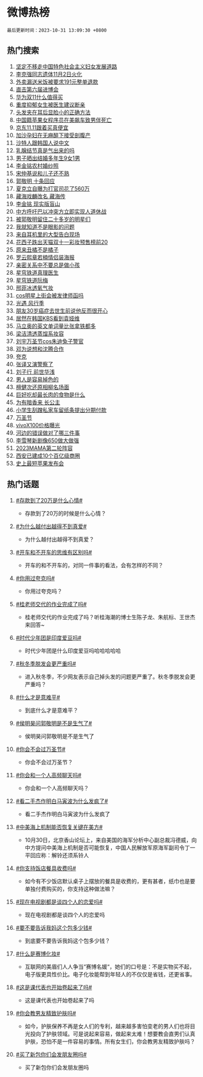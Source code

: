 # 微博热榜

`最后更新时间：2023-10-31 13:09:30 +0800`

## 热门搜索

1. [坚定不移走中国特色社会主义妇女发展道路](https://m.weibo.cn/search?containerid=100103type%3D1%26t%3D10%26q%3D%23%E5%9D%9A%E5%AE%9A%E4%B8%8D%E7%A7%BB%E8%B5%B0%E4%B8%AD%E5%9B%BD%E7%89%B9%E8%89%B2%E7%A4%BE%E4%BC%9A%E4%B8%BB%E4%B9%89%E5%A6%87%E5%A5%B3%E5%8F%91%E5%B1%95%E9%81%93%E8%B7%AF%23&stream_entry_id=51&isnewpage=1&extparam=seat%3D1%26q%3D%2523%25E5%259D%259A%25E5%25AE%259A%25E4%25B8%258D%25E7%25A7%25BB%25E8%25B5%25B0%25E4%25B8%25AD%25E5%259B%25BD%25E7%2589%25B9%25E8%2589%25B2%25E7%25A4%25BE%25E4%25BC%259A%25E4%25B8%25BB%25E4%25B9%2589%25E5%25A6%2587%25E5%25A5%25B3%25E5%258F%2591%25E5%25B1%2595%25E9%2581%2593%25E8%25B7%25AF%2523%26dgr%3D0%26pos%3D0%26c_type%3D51%26cate%3D10103%26stream_entry_id%3D51%26filter_type%3Drealtimehot%26display_time%3D1698728969%26pre_seqid%3D16987289691520711618)
1. [李克强同志遗体11月2日火化](https://m.weibo.cn/search?containerid=100103type%3D1%26t%3D10%26q%3D%23%E6%9D%8E%E5%85%8B%E5%BC%BA%E5%90%8C%E5%BF%97%E9%81%97%E4%BD%9311%E6%9C%882%E6%97%A5%E7%81%AB%E5%8C%96%23&stream_entry_id=31&isnewpage=1&extparam=seat%3D1%26q%3D%2523%25E6%259D%258E%25E5%2585%258B%25E5%25BC%25BA%25E5%2590%258C%25E5%25BF%2597%25E9%2581%2597%25E4%25BD%259311%25E6%259C%25882%25E6%2597%25A5%25E7%2581%25AB%25E5%258C%2596%2523%26dgr%3D0%26pos%3D0%26c_type%3D31%26cate%3D5001%26flag%3D16%26lcate%3D5001%26realpos%3D1%26band_rank%3D1%26stream_entry_id%3D31%26filter_type%3Drealtimehot%26display_time%3D1698728969%26pre_seqid%3D16987289691520711618)
1. [外卖漏送米饭被要求191元整单退款](https://m.weibo.cn/search?containerid=100103type%3D1%26t%3D10%26q%3D%23%E5%A4%96%E5%8D%96%E6%BC%8F%E9%80%81%E7%B1%B3%E9%A5%AD%E8%A2%AB%E8%A6%81%E6%B1%82191%E5%85%83%E6%95%B4%E5%8D%95%E9%80%80%E6%AC%BE%23&stream_entry_id=31&isnewpage=1&extparam=seat%3D1%26q%3D%2523%25E5%25A4%2596%25E5%258D%2596%25E6%25BC%258F%25E9%2580%2581%25E7%25B1%25B3%25E9%25A5%25AD%25E8%25A2%25AB%25E8%25A6%2581%25E6%25B1%2582191%25E5%2585%2583%25E6%2595%25B4%25E5%258D%2595%25E9%2580%2580%25E6%25AC%25BE%2523%26dgr%3D0%26pos%3D1%26c_type%3D31%26cate%3D5001%26flag%3D0%26lcate%3D5001%26realpos%3D2%26band_rank%3D2%26stream_entry_id%3D31%26filter_type%3Drealtimehot%26display_time%3D1698728969%26pre_seqid%3D16987289691520711618)
1. [直击第六届进博会](https://m.weibo.cn/search?containerid=100103type%3D1%26t%3D10%26q%3D%23%E7%9B%B4%E5%87%BB%E7%AC%AC%E5%85%AD%E5%B1%8A%E8%BF%9B%E5%8D%9A%E4%BC%9A%23&stream_entry_id=31&isnewpage=1&extparam=seat%3D1%26q%3D%2523%25E7%259B%25B4%25E5%2587%25BB%25E7%25AC%25AC%25E5%2585%25AD%25E5%25B1%258A%25E8%25BF%259B%25E5%258D%259A%25E4%25BC%259A%2523%26dgr%3D0%26pos%3D2%26c_type%3D31%26cate%3D5001%26flag%3D0%26lcate%3D5001%26realpos%3D3%26band_rank%3D3%26stream_entry_id%3D31%26filter_type%3Drealtimehot%26display_time%3D1698728969%26pre_seqid%3D16987289691520711618)
1. [华为双11什么值得买](https://m.weibo.cn/search?containerid=100103type%3D1%26t%3D10%26q%3D%23%E5%8D%8E%E4%B8%BA%E5%8F%8C11%E4%BB%80%E4%B9%88%E5%80%BC%E5%BE%97%E4%B9%B0%23&stream_entry_id=31&isnewpage=1&extparam=seat%3D1%26q%3D%2523%25E5%258D%258E%25E4%25B8%25BA%25E5%258F%258C11%25E4%25BB%2580%25E4%25B9%2588%25E5%2580%25BC%25E5%25BE%2597%25E4%25B9%25B0%2523%26dgr%3D0%26pos%3D3%26adid%3D209760%26is_ad_pos%3D1%26cate%3D5001%26topic_ad%3D1%26lcate%3D5001%26c_type%3D31%26band_rank%3D4%26stream_entry_id%3D31%26filter_type%3Drealtimehot%26display_time%3D1698728969%26pre_seqid%3D16987289691520711618)
1. [重度抑郁女生被医生建议断亲](https://m.weibo.cn/search?containerid=100103type%3D1%26t%3D10%26q%3D%23%E9%87%8D%E5%BA%A6%E6%8A%91%E9%83%81%E5%A5%B3%E7%94%9F%E8%A2%AB%E5%8C%BB%E7%94%9F%E5%BB%BA%E8%AE%AE%E6%96%AD%E4%BA%B2%23&stream_entry_id=31&isnewpage=1&extparam=seat%3D1%26q%3D%2523%25E9%2587%258D%25E5%25BA%25A6%25E6%258A%2591%25E9%2583%2581%25E5%25A5%25B3%25E7%2594%259F%25E8%25A2%25AB%25E5%258C%25BB%25E7%2594%259F%25E5%25BB%25BA%25E8%25AE%25AE%25E6%2596%25AD%25E4%25BA%25B2%2523%26dgr%3D0%26pos%3D4%26c_type%3D31%26cate%3D5001%26flag%3D1%26lcate%3D5001%26realpos%3D4%26band_rank%3D4%26stream_entry_id%3D31%26filter_type%3Drealtimehot%26display_time%3D1698728969%26pre_seqid%3D16987289691520711618)
1. [头发夹在耳后显脸小的正确方法](https://m.weibo.cn/search?containerid=100103type%3D1%26t%3D10%26q%3D%E5%A4%B4%E5%8F%91%E5%A4%B9%E5%9C%A8%E8%80%B3%E5%90%8E%E6%98%BE%E8%84%B8%E5%B0%8F%E7%9A%84%E6%AD%A3%E7%A1%AE%E6%96%B9%E6%B3%95&stream_entry_id=31&isnewpage=1&extparam=seat%3D1%26q%3D%25E5%25A4%25B4%25E5%258F%2591%25E5%25A4%25B9%25E5%259C%25A8%25E8%2580%25B3%25E5%2590%258E%25E6%2598%25BE%25E8%2584%25B8%25E5%25B0%258F%25E7%259A%2584%25E6%25AD%25A3%25E7%25A1%25AE%25E6%2596%25B9%25E6%25B3%2595%26dgr%3D0%26pos%3D5%26c_type%3D31%26cate%3D5001%26flag%3D2%26lcate%3D5001%26realpos%3D5%26band_rank%3D5%26stream_entry_id%3D31%26filter_type%3Drealtimehot%26display_time%3D1698728969%26pre_seqid%3D16987289691520711618)
1. [中国籍苹果女程序员在美飙车致男伴死亡](https://m.weibo.cn/search?containerid=100103type%3D1%26t%3D10%26q%3D%23%E4%B8%AD%E5%9B%BD%E7%B1%8D%E8%8B%B9%E6%9E%9C%E5%A5%B3%E7%A8%8B%E5%BA%8F%E5%91%98%E5%9C%A8%E7%BE%8E%E9%A3%99%E8%BD%A6%E8%87%B4%E7%94%B7%E4%BC%B4%E6%AD%BB%E4%BA%A1%23&stream_entry_id=31&isnewpage=1&extparam=seat%3D1%26q%3D%2523%25E4%25B8%25AD%25E5%259B%25BD%25E7%25B1%258D%25E8%258B%25B9%25E6%259E%259C%25E5%25A5%25B3%25E7%25A8%258B%25E5%25BA%258F%25E5%2591%2598%25E5%259C%25A8%25E7%25BE%258E%25E9%25A3%2599%25E8%25BD%25A6%25E8%2587%25B4%25E7%2594%25B7%25E4%25BC%25B4%25E6%25AD%25BB%25E4%25BA%25A1%2523%26dgr%3D0%26pos%3D6%26c_type%3D31%26cate%3D5001%26flag%3D1%26lcate%3D5001%26realpos%3D6%26band_rank%3D6%26stream_entry_id%3D31%26filter_type%3Drealtimehot%26display_time%3D1698728969%26pre_seqid%3D16987289691520711618)
1. [京东11.11跟着买真便宜](https://m.weibo.cn/search?containerid=100103type%3D1%26t%3D10%26q%3D%23%E4%BA%AC%E4%B8%9C11.11%E8%B7%9F%E7%9D%80%E4%B9%B0%E7%9C%9F%E4%BE%BF%E5%AE%9C%23&stream_entry_id=31&isnewpage=1&extparam=seat%3D1%26q%3D%2523%25E4%25BA%25AC%25E4%25B8%259C11.11%25E8%25B7%259F%25E7%259D%2580%25E4%25B9%25B0%25E7%259C%259F%25E4%25BE%25BF%25E5%25AE%259C%2523%26dgr%3D0%26pos%3D7%26adid%3D209748%26is_ad_pos%3D1%26cate%3D5001%26topic_ad%3D1%26lcate%3D5001%26c_type%3D31%26band_rank%3D7%26stream_entry_id%3D31%26filter_type%3Drealtimehot%26display_time%3D1698728969%26pre_seqid%3D16987289691520711618)
1. [加沙孕妇在无麻醉下接受剖腹产](https://m.weibo.cn/search?containerid=100103type%3D1%26t%3D10%26q%3D%23%E5%8A%A0%E6%B2%99%E5%AD%95%E5%A6%87%E5%9C%A8%E6%97%A0%E9%BA%BB%E9%86%89%E4%B8%8B%E6%8E%A5%E5%8F%97%E5%89%96%E8%85%B9%E4%BA%A7%23&stream_entry_id=31&isnewpage=1&extparam=seat%3D1%26q%3D%2523%25E5%258A%25A0%25E6%25B2%2599%25E5%25AD%2595%25E5%25A6%2587%25E5%259C%25A8%25E6%2597%25A0%25E9%25BA%25BB%25E9%2586%2589%25E4%25B8%258B%25E6%258E%25A5%25E5%258F%2597%25E5%2589%2596%25E8%2585%25B9%25E4%25BA%25A7%2523%26dgr%3D0%26pos%3D8%26c_type%3D31%26cate%3D5001%26flag%3D2%26lcate%3D5001%26realpos%3D7%26band_rank%3D7%26stream_entry_id%3D31%26filter_type%3Drealtimehot%26display_time%3D1698728969%26pre_seqid%3D16987289691520711618)
1. [沙特人跟韩国人说中文](https://m.weibo.cn/search?containerid=100103type%3D1%26t%3D10%26q%3D%E6%B2%99%E7%89%B9%E4%BA%BA%E8%B7%9F%E9%9F%A9%E5%9B%BD%E4%BA%BA%E8%AF%B4%E4%B8%AD%E6%96%87&stream_entry_id=31&isnewpage=1&extparam=seat%3D1%26q%3D%25E6%25B2%2599%25E7%2589%25B9%25E4%25BA%25BA%25E8%25B7%259F%25E9%259F%25A9%25E5%259B%25BD%25E4%25BA%25BA%25E8%25AF%25B4%25E4%25B8%25AD%25E6%2596%2587%26dgr%3D0%26pos%3D9%26c_type%3D31%26cate%3D5001%26flag%3D1%26lcate%3D5001%26realpos%3D8%26band_rank%3D8%26stream_entry_id%3D31%26filter_type%3Drealtimehot%26display_time%3D1698728969%26pre_seqid%3D16987289691520711618)
1. [乳腺结节真是气出来的吗](https://m.weibo.cn/search?containerid=100103type%3D1%26t%3D10%26q%3D%23%E4%B9%B3%E8%85%BA%E7%BB%93%E8%8A%82%E7%9C%9F%E6%98%AF%E6%B0%94%E5%87%BA%E6%9D%A5%E7%9A%84%E5%90%97%23&stream_entry_id=31&isnewpage=1&extparam=seat%3D1%26q%3D%2523%25E4%25B9%25B3%25E8%2585%25BA%25E7%25BB%2593%25E8%258A%2582%25E7%259C%259F%25E6%2598%25AF%25E6%25B0%2594%25E5%2587%25BA%25E6%259D%25A5%25E7%259A%2584%25E5%2590%2597%2523%26dgr%3D0%26pos%3D10%26c_type%3D31%26cate%3D5001%26flag%3D0%26lcate%3D5001%26realpos%3D9%26band_rank%3D9%26stream_entry_id%3D31%26filter_type%3Drealtimehot%26display_time%3D1698728969%26pre_seqid%3D16987289691520711618)
1. [男子晒出结婚多年生9女1男](https://m.weibo.cn/search?containerid=100103type%3D1%26t%3D10%26q%3D%23%E7%94%B7%E5%AD%90%E6%99%92%E5%87%BA%E7%BB%93%E5%A9%9A%E5%A4%9A%E5%B9%B4%E7%94%9F9%E5%A5%B31%E7%94%B7%23&stream_entry_id=31&isnewpage=1&extparam=seat%3D1%26q%3D%2523%25E7%2594%25B7%25E5%25AD%2590%25E6%2599%2592%25E5%2587%25BA%25E7%25BB%2593%25E5%25A9%259A%25E5%25A4%259A%25E5%25B9%25B4%25E7%2594%259F9%25E5%25A5%25B31%25E7%2594%25B7%2523%26dgr%3D0%26pos%3D11%26c_type%3D31%26cate%3D5001%26flag%3D1%26lcate%3D5001%26realpos%3D10%26band_rank%3D10%26stream_entry_id%3D31%26filter_type%3Drealtimehot%26display_time%3D1698728969%26pre_seqid%3D16987289691520711618)
1. [李金铭农村婚纱照](https://m.weibo.cn/search?containerid=100103type%3D1%26t%3D10%26q%3D%23%E6%9D%8E%E9%87%91%E9%93%AD%E5%86%9C%E6%9D%91%E5%A9%9A%E7%BA%B1%E7%85%A7%23&stream_entry_id=31&isnewpage=1&extparam=seat%3D1%26q%3D%2523%25E6%259D%258E%25E9%2587%2591%25E9%2593%25AD%25E5%2586%259C%25E6%259D%2591%25E5%25A9%259A%25E7%25BA%25B1%25E7%2585%25A7%2523%26dgr%3D0%26pos%3D12%26c_type%3D31%26cate%3D5001%26flag%3D2%26lcate%3D5001%26realpos%3D11%26band_rank%3D11%26stream_entry_id%3D31%26filter_type%3Drealtimehot%26display_time%3D1698728969%26pre_seqid%3D16987289691520711618)
1. [宋仲基说和儿子还不熟](https://m.weibo.cn/search?containerid=100103type%3D1%26t%3D10%26q%3D%23%E5%AE%8B%E4%BB%B2%E5%9F%BA%E8%AF%B4%E5%92%8C%E5%84%BF%E5%AD%90%E8%BF%98%E4%B8%8D%E7%86%9F%23&stream_entry_id=31&isnewpage=1&extparam=seat%3D1%26q%3D%2523%25E5%25AE%258B%25E4%25BB%25B2%25E5%259F%25BA%25E8%25AF%25B4%25E5%2592%258C%25E5%2584%25BF%25E5%25AD%2590%25E8%25BF%2598%25E4%25B8%258D%25E7%2586%259F%2523%26dgr%3D0%26pos%3D13%26c_type%3D31%26cate%3D5001%26flag%3D1%26lcate%3D5001%26realpos%3D12%26band_rank%3D12%26stream_entry_id%3D31%26filter_type%3Drealtimehot%26display_time%3D1698728969%26pre_seqid%3D16987289691520711618)
1. [郭敬明 十条回应](https://m.weibo.cn/search?containerid=100103type%3D1%26t%3D10%26q%3D%E9%83%AD%E6%95%AC%E6%98%8E+%E5%8D%81%E6%9D%A1%E5%9B%9E%E5%BA%94&stream_entry_id=31&isnewpage=1&extparam=seat%3D1%26q%3D%25E9%2583%25AD%25E6%2595%25AC%25E6%2598%258E%2520%25E5%258D%2581%25E6%259D%25A1%25E5%259B%259E%25E5%25BA%2594%26dgr%3D0%26pos%3D14%26c_type%3D31%26cate%3D5001%26flag%3D0%26lcate%3D5001%26realpos%3D13%26band_rank%3D13%26stream_entry_id%3D31%26filter_type%3Drealtimehot%26display_time%3D1698728969%26pre_seqid%3D16987289691520711618)
1. [夏克立自曝为打官司花了560万](https://m.weibo.cn/search?containerid=100103type%3D1%26t%3D10%26q%3D%23%E5%A4%8F%E5%85%8B%E7%AB%8B%E8%87%AA%E6%9B%9D%E4%B8%BA%E6%89%93%E5%AE%98%E5%8F%B8%E8%8A%B1%E4%BA%86560%E4%B8%87%23&stream_entry_id=31&isnewpage=1&extparam=seat%3D1%26q%3D%2523%25E5%25A4%258F%25E5%2585%258B%25E7%25AB%258B%25E8%2587%25AA%25E6%259B%259D%25E4%25B8%25BA%25E6%2589%2593%25E5%25AE%2598%25E5%258F%25B8%25E8%258A%25B1%25E4%25BA%2586560%25E4%25B8%2587%2523%26dgr%3D0%26pos%3D15%26c_type%3D31%26cate%3D5001%26flag%3D1%26lcate%3D5001%26realpos%3D14%26band_rank%3D14%26stream_entry_id%3D31%26filter_type%3Drealtimehot%26display_time%3D1698728969%26pre_seqid%3D16987289691520711618)
1. [藏海戏麟改名 藏海传](https://m.weibo.cn/search?containerid=100103type%3D1%26t%3D10%26q%3D%E8%97%8F%E6%B5%B7%E6%88%8F%E9%BA%9F%E6%94%B9%E5%90%8D+%E8%97%8F%E6%B5%B7%E4%BC%A0&stream_entry_id=31&isnewpage=1&extparam=seat%3D1%26q%3D%25E8%2597%258F%25E6%25B5%25B7%25E6%2588%258F%25E9%25BA%259F%25E6%2594%25B9%25E5%2590%258D%2520%25E8%2597%258F%25E6%25B5%25B7%25E4%25BC%25A0%26dgr%3D0%26pos%3D16%26c_type%3D31%26cate%3D5001%26flag%3D0%26lcate%3D5001%26realpos%3D15%26band_rank%3D15%26stream_entry_id%3D31%26filter_type%3Drealtimehot%26display_time%3D1698728969%26pre_seqid%3D16987289691520711618)
1. [李金铭 现实版盲山](https://m.weibo.cn/search?containerid=100103type%3D1%26t%3D10%26q%3D%E6%9D%8E%E9%87%91%E9%93%AD+%E7%8E%B0%E5%AE%9E%E7%89%88%E7%9B%B2%E5%B1%B1&stream_entry_id=31&isnewpage=1&extparam=seat%3D1%26q%3D%25E6%259D%258E%25E9%2587%2591%25E9%2593%25AD%2520%25E7%258E%25B0%25E5%25AE%259E%25E7%2589%2588%25E7%259B%25B2%25E5%25B1%25B1%26dgr%3D0%26pos%3D17%26c_type%3D31%26cate%3D5001%26flag%3D1%26lcate%3D5001%26realpos%3D16%26band_rank%3D16%26stream_entry_id%3D31%26filter_type%3Drealtimehot%26display_time%3D1698728969%26pre_seqid%3D16987289691520711618)
1. [中方呼吁巴以冲突方立即实现人道休战](https://m.weibo.cn/search?containerid=100103type%3D1%26t%3D10%26q%3D%23%E4%B8%AD%E6%96%B9%E5%91%BC%E5%90%81%E5%B7%B4%E4%BB%A5%E5%86%B2%E7%AA%81%E6%96%B9%E7%AB%8B%E5%8D%B3%E5%AE%9E%E7%8E%B0%E4%BA%BA%E9%81%93%E4%BC%91%E6%88%98%23&stream_entry_id=31&isnewpage=1&extparam=seat%3D1%26q%3D%2523%25E4%25B8%25AD%25E6%2596%25B9%25E5%2591%25BC%25E5%2590%2581%25E5%25B7%25B4%25E4%25BB%25A5%25E5%2586%25B2%25E7%25AA%2581%25E6%2596%25B9%25E7%25AB%258B%25E5%258D%25B3%25E5%25AE%259E%25E7%258E%25B0%25E4%25BA%25BA%25E9%2581%2593%25E4%25BC%2591%25E6%2588%2598%2523%26dgr%3D0%26pos%3D18%26c_type%3D31%26cate%3D5001%26flag%3D1%26lcate%3D5001%26realpos%3D17%26band_rank%3D17%26stream_entry_id%3D31%26filter_type%3Drealtimehot%26display_time%3D1698728969%26pre_seqid%3D16987289691520711618)
1. [被郭敬明留住二十多岁的明星们](https://m.weibo.cn/search?containerid=100103type%3D1%26t%3D10%26q%3D%23%E8%A2%AB%E9%83%AD%E6%95%AC%E6%98%8E%E7%95%99%E4%BD%8F%E4%BA%8C%E5%8D%81%E5%A4%9A%E5%B2%81%E7%9A%84%E6%98%8E%E6%98%9F%E4%BB%AC%23&stream_entry_id=31&isnewpage=1&extparam=seat%3D1%26q%3D%2523%25E8%25A2%25AB%25E9%2583%25AD%25E6%2595%25AC%25E6%2598%258E%25E7%2595%2599%25E4%25BD%258F%25E4%25BA%258C%25E5%258D%2581%25E5%25A4%259A%25E5%25B2%2581%25E7%259A%2584%25E6%2598%258E%25E6%2598%259F%25E4%25BB%25AC%2523%26dgr%3D0%26pos%3D19%26c_type%3D31%26cate%3D5001%26flag%3D1%26lcate%3D5001%26realpos%3D18%26band_rank%3D18%26stream_entry_id%3D31%26filter_type%3Drealtimehot%26display_time%3D1698728969%26pre_seqid%3D16987289691520711618)
1. [我就知道不是眼影的问题](https://m.weibo.cn/search?containerid=100103type%3D1%26t%3D10%26q%3D%E6%88%91%E5%B0%B1%E7%9F%A5%E9%81%93%E4%B8%8D%E6%98%AF%E7%9C%BC%E5%BD%B1%E7%9A%84%E9%97%AE%E9%A2%98&stream_entry_id=31&isnewpage=1&extparam=seat%3D1%26q%3D%25E6%2588%2591%25E5%25B0%25B1%25E7%259F%25A5%25E9%2581%2593%25E4%25B8%258D%25E6%2598%25AF%25E7%259C%25BC%25E5%25BD%25B1%25E7%259A%2584%25E9%2597%25AE%25E9%25A2%2598%26dgr%3D0%26pos%3D20%26c_type%3D31%26cate%3D5001%26flag%3D1%26lcate%3D5001%26realpos%3D19%26band_rank%3D19%26stream_entry_id%3D31%26filter_type%3Drealtimehot%26display_time%3D1698728969%26pre_seqid%3D16987289691520711618)
1. [来自耳机里的大型告白现场](https://m.weibo.cn/search?containerid=100103type%3D1%26t%3D10%26q%3D%23%E6%9D%A5%E8%87%AA%E8%80%B3%E6%9C%BA%E9%87%8C%E7%9A%84%E5%A4%A7%E5%9E%8B%E5%91%8A%E7%99%BD%E7%8E%B0%E5%9C%BA%23&stream_entry_id=31&isnewpage=1&extparam=seat%3D1%26q%3D%2523%25E6%259D%25A5%25E8%2587%25AA%25E8%2580%25B3%25E6%259C%25BA%25E9%2587%258C%25E7%259A%2584%25E5%25A4%25A7%25E5%259E%258B%25E5%2591%258A%25E7%2599%25BD%25E7%258E%25B0%25E5%259C%25BA%2523%26dgr%3D0%26pos%3D21%26adid%3D209609%26cate%3D5001%26flag%3D0%26realpos%3D20%26lcate%3D5001%26c_type%3D31%26band_rank%3D20%26stream_entry_id%3D31%26filter_type%3Drealtimehot%26display_time%3D1698728969%26pre_seqid%3D16987289691520711618)
1. [花西子跌出天猫双十一彩妆预售榜前20](https://m.weibo.cn/search?containerid=100103type%3D1%26t%3D10%26q%3D%23%E8%8A%B1%E8%A5%BF%E5%AD%90%E8%B7%8C%E5%87%BA%E5%A4%A9%E7%8C%AB%E5%8F%8C%E5%8D%81%E4%B8%80%E5%BD%A9%E5%A6%86%E9%A2%84%E5%94%AE%E6%A6%9C%E5%89%8D20%23&stream_entry_id=31&isnewpage=1&extparam=seat%3D1%26q%3D%2523%25E8%258A%25B1%25E8%25A5%25BF%25E5%25AD%2590%25E8%25B7%258C%25E5%2587%25BA%25E5%25A4%25A9%25E7%258C%25AB%25E5%258F%258C%25E5%258D%2581%25E4%25B8%2580%25E5%25BD%25A9%25E5%25A6%2586%25E9%25A2%2584%25E5%2594%25AE%25E6%25A6%259C%25E5%2589%258D20%2523%26dgr%3D0%26pos%3D22%26c_type%3D31%26cate%3D5001%26flag%3D0%26lcate%3D5001%26realpos%3D21%26band_rank%3D21%26stream_entry_id%3D31%26filter_type%3Drealtimehot%26display_time%3D1698728969%26pre_seqid%3D16987289691520711618)
1. [原来丑橘不是橘子](https://m.weibo.cn/search?containerid=100103type%3D1%26t%3D10%26q%3D%23%E5%8E%9F%E6%9D%A5%E4%B8%91%E6%A9%98%E4%B8%8D%E6%98%AF%E6%A9%98%E5%AD%90%23&stream_entry_id=31&isnewpage=1&extparam=seat%3D1%26q%3D%2523%25E5%258E%259F%25E6%259D%25A5%25E4%25B8%2591%25E6%25A9%2598%25E4%25B8%258D%25E6%2598%25AF%25E6%25A9%2598%25E5%25AD%2590%2523%26dgr%3D0%26pos%3D23%26c_type%3D31%26cate%3D5001%26flag%3D1%26lcate%3D5001%26realpos%3D22%26band_rank%3D22%26stream_entry_id%3D31%26filter_type%3Drealtimehot%26display_time%3D1698728969%26pre_seqid%3D16987289691520711618)
1. [罗云熙章若楠情侣装海报](https://m.weibo.cn/search?containerid=100103type%3D1%26t%3D10%26q%3D%23%E7%BD%97%E4%BA%91%E7%86%99%E7%AB%A0%E8%8B%A5%E6%A5%A0%E6%83%85%E4%BE%A3%E8%A3%85%E6%B5%B7%E6%8A%A5%23&stream_entry_id=31&isnewpage=1&extparam=seat%3D1%26q%3D%2523%25E7%25BD%2597%25E4%25BA%2591%25E7%2586%2599%25E7%25AB%25A0%25E8%258B%25A5%25E6%25A5%25A0%25E6%2583%2585%25E4%25BE%25A3%25E8%25A3%2585%25E6%25B5%25B7%25E6%258A%25A5%2523%26dgr%3D0%26pos%3D24%26c_type%3D31%26cate%3D5001%26flag%3D1%26lcate%3D5001%26realpos%3D23%26band_rank%3D23%26stream_entry_id%3D31%26filter_type%3Drealtimehot%26display_time%3D1698728969%26pre_seqid%3D16987289691520711618)
1. [亲密关系中不要总是做小孩](https://m.weibo.cn/search?containerid=100103type%3D1%26t%3D10%26q%3D%E4%BA%B2%E5%AF%86%E5%85%B3%E7%B3%BB%E4%B8%AD%E4%B8%8D%E8%A6%81%E6%80%BB%E6%98%AF%E5%81%9A%E5%B0%8F%E5%AD%A9&stream_entry_id=31&isnewpage=1&extparam=seat%3D1%26q%3D%25E4%25BA%25B2%25E5%25AF%2586%25E5%2585%25B3%25E7%25B3%25BB%25E4%25B8%25AD%25E4%25B8%258D%25E8%25A6%2581%25E6%2580%25BB%25E6%2598%25AF%25E5%2581%259A%25E5%25B0%258F%25E5%25AD%25A9%26dgr%3D0%26pos%3D25%26c_type%3D31%26cate%3D5001%26flag%3D1%26lcate%3D5001%26realpos%3D24%26band_rank%3D24%26stream_entry_id%3D31%26filter_type%3Drealtimehot%26display_time%3D1698728969%26pre_seqid%3D16987289691520711618)
1. [星穹铁道真理医生](https://m.weibo.cn/search?containerid=100103type%3D1%26t%3D10%26q%3D%23%E6%98%9F%E7%A9%B9%E9%93%81%E9%81%93%E7%9C%9F%E7%90%86%E5%8C%BB%E7%94%9F%23&stream_entry_id=31&isnewpage=1&extparam=seat%3D1%26q%3D%2523%25E6%2598%259F%25E7%25A9%25B9%25E9%2593%2581%25E9%2581%2593%25E7%259C%259F%25E7%2590%2586%25E5%258C%25BB%25E7%2594%259F%2523%26dgr%3D0%26pos%3D26%26c_type%3D31%26cate%3D5001%26flag%3D1%26lcate%3D5001%26realpos%3D25%26band_rank%3D25%26stream_entry_id%3D31%26filter_type%3Drealtimehot%26display_time%3D1698728969%26pre_seqid%3D16987289691520711618)
1. [星穹铁道阮梅](https://m.weibo.cn/search?containerid=100103type%3D1%26t%3D10%26q%3D%23%E6%98%9F%E7%A9%B9%E9%93%81%E9%81%93%E9%98%AE%E6%A2%85%23&stream_entry_id=31&isnewpage=1&extparam=seat%3D1%26q%3D%2523%25E6%2598%259F%25E7%25A9%25B9%25E9%2593%2581%25E9%2581%2593%25E9%2598%25AE%25E6%25A2%2585%2523%26dgr%3D0%26pos%3D27%26c_type%3D31%26cate%3D5001%26flag%3D1%26lcate%3D5001%26realpos%3D26%26band_rank%3D26%26stream_entry_id%3D31%26filter_type%3Drealtimehot%26display_time%3D1698728969%26pre_seqid%3D16987289691520711618)
1. [邢菲冰透氧气妆](https://m.weibo.cn/search?containerid=100103type%3D1%26t%3D10%26q%3D%23%E9%82%A2%E8%8F%B2%E5%86%B0%E9%80%8F%E6%B0%A7%E6%B0%94%E5%A6%86%23&stream_entry_id=31&isnewpage=1&extparam=seat%3D1%26q%3D%2523%25E9%2582%25A2%25E8%258F%25B2%25E5%2586%25B0%25E9%2580%258F%25E6%25B0%25A7%25E6%25B0%2594%25E5%25A6%2586%2523%26dgr%3D0%26pos%3D28%26c_type%3D31%26cate%3D5001%26flag%3D1%26lcate%3D5001%26realpos%3D27%26band_rank%3D27%26stream_entry_id%3D31%26filter_type%3Drealtimehot%26display_time%3D1698728969%26pre_seqid%3D16987289691520711618)
1. [cos明星上街会被发律师函吗](https://m.weibo.cn/search?containerid=100103type%3D1%26t%3D10%26q%3D%23cos%E6%98%8E%E6%98%9F%E4%B8%8A%E8%A1%97%E4%BC%9A%E8%A2%AB%E5%8F%91%E5%BE%8B%E5%B8%88%E5%87%BD%E5%90%97%23&stream_entry_id=31&isnewpage=1&extparam=seat%3D1%26q%3D%2523cos%25E6%2598%258E%25E6%2598%259F%25E4%25B8%258A%25E8%25A1%2597%25E4%25BC%259A%25E8%25A2%25AB%25E5%258F%2591%25E5%25BE%258B%25E5%25B8%2588%25E5%2587%25BD%25E5%2590%2597%2523%26dgr%3D0%26pos%3D29%26c_type%3D31%26cate%3D5001%26flag%3D1%26lcate%3D5001%26realpos%3D28%26band_rank%3D28%26stream_entry_id%3D31%26filter_type%3Drealtimehot%26display_time%3D1698728969%26pre_seqid%3D16987289691520711618)
1. [光遇 风行季](https://m.weibo.cn/search?containerid=100103type%3D1%26t%3D10%26q%3D%E5%85%89%E9%81%87+%E9%A3%8E%E8%A1%8C%E5%AD%A3&stream_entry_id=31&isnewpage=1&extparam=seat%3D1%26q%3D%25E5%2585%2589%25E9%2581%2587%2520%25E9%25A3%258E%25E8%25A1%258C%25E5%25AD%25A3%26dgr%3D0%26pos%3D30%26c_type%3D31%26cate%3D5001%26flag%3D1%26lcate%3D5001%26realpos%3D29%26band_rank%3D29%26stream_entry_id%3D31%26filter_type%3Drealtimehot%26display_time%3D1698728969%26pre_seqid%3D16987289691520711618)
1. [朋友30岁癌症去世生前说他反而很开心](https://m.weibo.cn/search?containerid=100103type%3D1%26t%3D10%26q%3D%23%E6%9C%8B%E5%8F%8B30%E5%B2%81%E7%99%8C%E7%97%87%E5%8E%BB%E4%B8%96%E7%94%9F%E5%89%8D%E8%AF%B4%E4%BB%96%E5%8F%8D%E8%80%8C%E5%BE%88%E5%BC%80%E5%BF%83%23&stream_entry_id=31&isnewpage=1&extparam=seat%3D1%26q%3D%2523%25E6%259C%258B%25E5%258F%258B30%25E5%25B2%2581%25E7%2599%258C%25E7%2597%2587%25E5%258E%25BB%25E4%25B8%2596%25E7%2594%259F%25E5%2589%258D%25E8%25AF%25B4%25E4%25BB%2596%25E5%258F%258D%25E8%2580%258C%25E5%25BE%2588%25E5%25BC%2580%25E5%25BF%2583%2523%26dgr%3D0%26pos%3D31%26c_type%3D31%26cate%3D5001%26flag%3D0%26lcate%3D5001%26realpos%3D30%26band_rank%3D30%26stream_entry_id%3D31%26filter_type%3Drealtimehot%26display_time%3D1698728969%26pre_seqid%3D16987289691520711618)
1. [居然在韩国KBS看到袁娅维](https://m.weibo.cn/search?containerid=100103type%3D1%26t%3D10%26q%3D%23%E5%B1%85%E7%84%B6%E5%9C%A8%E9%9F%A9%E5%9B%BDKBS%E7%9C%8B%E5%88%B0%E8%A2%81%E5%A8%85%E7%BB%B4%23&stream_entry_id=31&isnewpage=1&extparam=seat%3D1%26q%3D%2523%25E5%25B1%2585%25E7%2584%25B6%25E5%259C%25A8%25E9%259F%25A9%25E5%259B%25BDKBS%25E7%259C%258B%25E5%2588%25B0%25E8%25A2%2581%25E5%25A8%2585%25E7%25BB%25B4%2523%26dgr%3D0%26pos%3D32%26c_type%3D31%26cate%3D5001%26flag%3D0%26lcate%3D5001%26realpos%3D31%26band_rank%3D31%26stream_entry_id%3D31%26filter_type%3Drealtimehot%26display_time%3D1698728969%26pre_seqid%3D16987289691520711618)
1. [马立奥的英文单词量比张拿铁都多](https://m.weibo.cn/search?containerid=100103type%3D1%26t%3D10%26q%3D%23%E9%A9%AC%E7%AB%8B%E5%A5%A5%E7%9A%84%E8%8B%B1%E6%96%87%E5%8D%95%E8%AF%8D%E9%87%8F%E6%AF%94%E5%BC%A0%E6%8B%BF%E9%93%81%E9%83%BD%E5%A4%9A%23&stream_entry_id=31&isnewpage=1&extparam=seat%3D1%26q%3D%2523%25E9%25A9%25AC%25E7%25AB%258B%25E5%25A5%25A5%25E7%259A%2584%25E8%258B%25B1%25E6%2596%2587%25E5%258D%2595%25E8%25AF%258D%25E9%2587%258F%25E6%25AF%2594%25E5%25BC%25A0%25E6%258B%25BF%25E9%2593%2581%25E9%2583%25BD%25E5%25A4%259A%2523%26dgr%3D0%26pos%3D33%26c_type%3D31%26cate%3D5001%26flag%3D0%26lcate%3D5001%26realpos%3D32%26band_rank%3D32%26stream_entry_id%3D31%26filter_type%3Drealtimehot%26display_time%3D1698728969%26pre_seqid%3D16987289691520711618)
1. [梁洁清透蒸馏系妆容](https://m.weibo.cn/search?containerid=100103type%3D1%26t%3D10%26q%3D%23%E6%A2%81%E6%B4%81%E6%B8%85%E9%80%8F%E8%92%B8%E9%A6%8F%E7%B3%BB%E5%A6%86%E5%AE%B9%23&stream_entry_id=31&isnewpage=1&extparam=seat%3D1%26q%3D%2523%25E6%25A2%2581%25E6%25B4%2581%25E6%25B8%2585%25E9%2580%258F%25E8%2592%25B8%25E9%25A6%258F%25E7%25B3%25BB%25E5%25A6%2586%25E5%25AE%25B9%2523%26dgr%3D0%26pos%3D34%26c_type%3D31%26cate%3D5001%26flag%3D1%26lcate%3D5001%26realpos%3D33%26band_rank%3D33%26stream_entry_id%3D31%26filter_type%3Drealtimehot%26display_time%3D1698728969%26pre_seqid%3D16987289691520711618)
1. [刘宇万圣节cos朱迪兔子警官](https://m.weibo.cn/search?containerid=100103type%3D1%26t%3D10%26q%3D%23%E5%88%98%E5%AE%87%E4%B8%87%E5%9C%A3%E8%8A%82cos%E6%9C%B1%E8%BF%AA%E5%85%94%E5%AD%90%E8%AD%A6%E5%AE%98%23&stream_entry_id=31&isnewpage=1&extparam=seat%3D1%26q%3D%2523%25E5%2588%2598%25E5%25AE%2587%25E4%25B8%2587%25E5%259C%25A3%25E8%258A%2582cos%25E6%259C%25B1%25E8%25BF%25AA%25E5%2585%2594%25E5%25AD%2590%25E8%25AD%25A6%25E5%25AE%2598%2523%26dgr%3D0%26pos%3D35%26c_type%3D31%26cate%3D5001%26flag%3D0%26lcate%3D5001%26realpos%3D34%26band_rank%3D34%26stream_entry_id%3D31%26filter_type%3Drealtimehot%26display_time%3D1698728969%26pre_seqid%3D16987289691520711618)
1. [邓为说想和沈腾合作](https://m.weibo.cn/search?containerid=100103type%3D1%26t%3D10%26q%3D%23%E9%82%93%E4%B8%BA%E8%AF%B4%E6%83%B3%E5%92%8C%E6%B2%88%E8%85%BE%E5%90%88%E4%BD%9C%23&stream_entry_id=31&isnewpage=1&extparam=seat%3D1%26q%3D%2523%25E9%2582%2593%25E4%25B8%25BA%25E8%25AF%25B4%25E6%2583%25B3%25E5%2592%258C%25E6%25B2%2588%25E8%2585%25BE%25E5%2590%2588%25E4%25BD%259C%2523%26dgr%3D0%26pos%3D36%26c_type%3D31%26cate%3D5001%26flag%3D0%26lcate%3D5001%26realpos%3D35%26band_rank%3D35%26stream_entry_id%3D31%26filter_type%3Drealtimehot%26display_time%3D1698728969%26pre_seqid%3D16987289691520711618)
1. [夸克](https://m.weibo.cn/search?containerid=100103type%3D1%26t%3D10%26q%3D%23%E5%A4%B8%E5%85%8B%23&stream_entry_id=31&isnewpage=1&extparam=seat%3D1%26q%3D%2523%25E5%25A4%25B8%25E5%2585%258B%2523%26dgr%3D0%26pos%3D37%26c_type%3D31%26cate%3D5001%26flag%3D0%26lcate%3D5001%26realpos%3D36%26band_rank%3D36%26stream_entry_id%3D31%26filter_type%3Drealtimehot%26display_time%3D1698728969%26pre_seqid%3D16987289691520711618)
1. [张译又演警察了](https://m.weibo.cn/search?containerid=100103type%3D1%26t%3D10%26q%3D%23%E5%BC%A0%E8%AF%91%E5%8F%88%E6%BC%94%E8%AD%A6%E5%AF%9F%E4%BA%86%23&stream_entry_id=31&isnewpage=1&extparam=seat%3D1%26q%3D%2523%25E5%25BC%25A0%25E8%25AF%2591%25E5%258F%2588%25E6%25BC%2594%25E8%25AD%25A6%25E5%25AF%259F%25E4%25BA%2586%2523%26dgr%3D0%26pos%3D38%26c_type%3D31%26cate%3D5001%26flag%3D1%26lcate%3D5001%26realpos%3D37%26band_rank%3D37%26stream_entry_id%3D31%26filter_type%3Drealtimehot%26display_time%3D1698728969%26pre_seqid%3D16987289691520711618)
1. [刘子行 前世华浅](https://m.weibo.cn/search?containerid=100103type%3D1%26t%3D10%26q%3D%E5%88%98%E5%AD%90%E8%A1%8C+%E5%89%8D%E4%B8%96%E5%8D%8E%E6%B5%85&stream_entry_id=31&isnewpage=1&extparam=seat%3D1%26q%3D%25E5%2588%2598%25E5%25AD%2590%25E8%25A1%258C%2520%25E5%2589%258D%25E4%25B8%2596%25E5%258D%258E%25E6%25B5%2585%26dgr%3D0%26pos%3D39%26c_type%3D31%26cate%3D5001%26flag%3D1%26lcate%3D5001%26realpos%3D38%26band_rank%3D38%26stream_entry_id%3D31%26filter_type%3Drealtimehot%26display_time%3D1698728969%26pre_seqid%3D16987289691520711618)
1. [男人是容易掉色的](https://m.weibo.cn/search?containerid=100103type%3D1%26t%3D10%26q%3D%23%E7%94%B7%E4%BA%BA%E6%98%AF%E5%AE%B9%E6%98%93%E6%8E%89%E8%89%B2%E7%9A%84%23&stream_entry_id=31&isnewpage=1&extparam=seat%3D1%26q%3D%2523%25E7%2594%25B7%25E4%25BA%25BA%25E6%2598%25AF%25E5%25AE%25B9%25E6%2598%2593%25E6%258E%2589%25E8%2589%25B2%25E7%259A%2584%2523%26dgr%3D0%26pos%3D40%26c_type%3D31%26cate%3D5001%26flag%3D1%26lcate%3D5001%26realpos%3D39%26band_rank%3D39%26stream_entry_id%3D31%26filter_type%3Drealtimehot%26display_time%3D1698728969%26pre_seqid%3D16987289691520711618)
1. [檀健次还原相柳名场面](https://m.weibo.cn/search?containerid=100103type%3D1%26t%3D10%26q%3D%23%E6%AA%80%E5%81%A5%E6%AC%A1%E8%BF%98%E5%8E%9F%E7%9B%B8%E6%9F%B3%E5%90%8D%E5%9C%BA%E9%9D%A2%23&stream_entry_id=31&isnewpage=1&extparam=seat%3D1%26q%3D%2523%25E6%25AA%2580%25E5%2581%25A5%25E6%25AC%25A1%25E8%25BF%2598%25E5%258E%259F%25E7%259B%25B8%25E6%259F%25B3%25E5%2590%258D%25E5%259C%25BA%25E9%259D%25A2%2523%26dgr%3D0%26pos%3D41%26c_type%3D31%26cate%3D5001%26flag%3D1%26lcate%3D5001%26realpos%3D40%26band_rank%3D40%26stream_entry_id%3D31%26filter_type%3Drealtimehot%26display_time%3D1698728969%26pre_seqid%3D16987289691520711618)
1. [巨好吃却最长肉的食物是什么](https://m.weibo.cn/search?containerid=100103type%3D1%26t%3D10%26q%3D%23%E5%B7%A8%E5%A5%BD%E5%90%83%E5%8D%B4%E6%9C%80%E9%95%BF%E8%82%89%E7%9A%84%E9%A3%9F%E7%89%A9%E6%98%AF%E4%BB%80%E4%B9%88%23&stream_entry_id=31&isnewpage=1&extparam=seat%3D1%26q%3D%2523%25E5%25B7%25A8%25E5%25A5%25BD%25E5%2590%2583%25E5%258D%25B4%25E6%259C%2580%25E9%2595%25BF%25E8%2582%2589%25E7%259A%2584%25E9%25A3%259F%25E7%2589%25A9%25E6%2598%25AF%25E4%25BB%2580%25E4%25B9%2588%2523%26dgr%3D0%26pos%3D42%26c_type%3D31%26cate%3D5001%26flag%3D0%26lcate%3D5001%26realpos%3D41%26band_rank%3D41%26stream_entry_id%3D31%26filter_type%3Drealtimehot%26display_time%3D1698728969%26pre_seqid%3D16987289691520711618)
1. [为有暗香来 长公主](https://m.weibo.cn/search?containerid=100103type%3D1%26t%3D10%26q%3D%E4%B8%BA%E6%9C%89%E6%9A%97%E9%A6%99%E6%9D%A5+%E9%95%BF%E5%85%AC%E4%B8%BB&stream_entry_id=31&isnewpage=1&extparam=seat%3D1%26q%3D%25E4%25B8%25BA%25E6%259C%2589%25E6%259A%2597%25E9%25A6%2599%25E6%259D%25A5%2520%25E9%2595%25BF%25E5%2585%25AC%25E4%25B8%25BB%26dgr%3D0%26pos%3D43%26c_type%3D31%26cate%3D5001%26flag%3D0%26lcate%3D5001%26realpos%3D42%26band_rank%3D42%26stream_entry_id%3D31%26filter_type%3Drealtimehot%26display_time%3D1698728969%26pre_seqid%3D16987289691520711618)
1. [小学生刮蹭私家车留纸条提出分期付款](https://m.weibo.cn/search?containerid=100103type%3D1%26t%3D10%26q%3D%23%E5%B0%8F%E5%AD%A6%E7%94%9F%E5%88%AE%E8%B9%AD%E7%A7%81%E5%AE%B6%E8%BD%A6%E7%95%99%E7%BA%B8%E6%9D%A1%E6%8F%90%E5%87%BA%E5%88%86%E6%9C%9F%E4%BB%98%E6%AC%BE%23&stream_entry_id=31&isnewpage=1&extparam=seat%3D1%26q%3D%2523%25E5%25B0%258F%25E5%25AD%25A6%25E7%2594%259F%25E5%2588%25AE%25E8%25B9%25AD%25E7%25A7%2581%25E5%25AE%25B6%25E8%25BD%25A6%25E7%2595%2599%25E7%25BA%25B8%25E6%259D%25A1%25E6%258F%2590%25E5%2587%25BA%25E5%2588%2586%25E6%259C%259F%25E4%25BB%2598%25E6%25AC%25BE%2523%26dgr%3D0%26pos%3D44%26c_type%3D31%26cate%3D5001%26flag%3D32768%26lcate%3D5001%26realpos%3D43%26band_rank%3D43%26stream_entry_id%3D31%26filter_type%3Drealtimehot%26display_time%3D1698728969%26pre_seqid%3D16987289691520711618)
1. [万圣节](https://m.weibo.cn/search?containerid=100103type%3D1%26t%3D10%26q%3D%E4%B8%87%E5%9C%A3%E8%8A%82&stream_entry_id=31&isnewpage=1&extparam=seat%3D1%26q%3D%25E4%25B8%2587%25E5%259C%25A3%25E8%258A%2582%26dgr%3D0%26pos%3D45%26c_type%3D31%26cate%3D5001%26flag%3D0%26lcate%3D5001%26realpos%3D44%26band_rank%3D44%26stream_entry_id%3D31%26filter_type%3Drealtimehot%26display_time%3D1698728969%26pre_seqid%3D16987289691520711618)
1. [vivoX100价格曝光](https://m.weibo.cn/search?containerid=100103type%3D1%26t%3D10%26q%3D%23vivoX100%E4%BB%B7%E6%A0%BC%E6%9B%9D%E5%85%89%23&stream_entry_id=31&isnewpage=1&extparam=seat%3D1%26q%3D%2523vivoX100%25E4%25BB%25B7%25E6%25A0%25BC%25E6%259B%259D%25E5%2585%2589%2523%26dgr%3D0%26pos%3D46%26c_type%3D31%26cate%3D5001%26flag%3D1%26lcate%3D5001%26realpos%3D45%26band_rank%3D45%26stream_entry_id%3D31%26filter_type%3Drealtimehot%26display_time%3D1698728969%26pre_seqid%3D16987289691520711618)
1. [河边的错误做对了哪三件事](https://m.weibo.cn/search?containerid=100103type%3D1%26t%3D10%26q%3D%23%E6%B2%B3%E8%BE%B9%E7%9A%84%E9%94%99%E8%AF%AF%E5%81%9A%E5%AF%B9%E4%BA%86%E5%93%AA%E4%B8%89%E4%BB%B6%E4%BA%8B%23&stream_entry_id=31&isnewpage=1&extparam=seat%3D1%26q%3D%2523%25E6%25B2%25B3%25E8%25BE%25B9%25E7%259A%2584%25E9%2594%2599%25E8%25AF%25AF%25E5%2581%259A%25E5%25AF%25B9%25E4%25BA%2586%25E5%2593%25AA%25E4%25B8%2589%25E4%25BB%25B6%25E4%25BA%258B%2523%26dgr%3D0%26pos%3D47%26c_type%3D31%26cate%3D5001%26flag%3D1%26lcate%3D5001%26realpos%3D46%26band_rank%3D46%26stream_entry_id%3D31%26filter_type%3Drealtimehot%26display_time%3D1698728969%26pre_seqid%3D16987289691520711618)
1. [李雪琴新剧像650做大做强](https://m.weibo.cn/search?containerid=100103type%3D1%26t%3D10%26q%3D%E6%9D%8E%E9%9B%AA%E7%90%B4%E6%96%B0%E5%89%A7%E5%83%8F650%E5%81%9A%E5%A4%A7%E5%81%9A%E5%BC%BA&stream_entry_id=31&isnewpage=1&extparam=seat%3D1%26q%3D%25E6%259D%258E%25E9%259B%25AA%25E7%2590%25B4%25E6%2596%25B0%25E5%2589%25A7%25E5%2583%258F650%25E5%2581%259A%25E5%25A4%25A7%25E5%2581%259A%25E5%25BC%25BA%26dgr%3D0%26pos%3D48%26c_type%3D31%26cate%3D5001%26flag%3D1%26lcate%3D5001%26realpos%3D47%26band_rank%3D47%26stream_entry_id%3D31%26filter_type%3Drealtimehot%26display_time%3D1698728969%26pre_seqid%3D16987289691520711618)
1. [2023MAMA第二轮阵容](https://m.weibo.cn/search?containerid=100103type%3D1%26t%3D10%26q%3D2023MAMA%E7%AC%AC%E4%BA%8C%E8%BD%AE%E9%98%B5%E5%AE%B9&stream_entry_id=31&isnewpage=1&extparam=seat%3D1%26q%3D2023MAMA%25E7%25AC%25AC%25E4%25BA%258C%25E8%25BD%25AE%25E9%2598%25B5%25E5%25AE%25B9%26dgr%3D0%26pos%3D49%26c_type%3D31%26cate%3D5001%26flag%3D0%26lcate%3D5001%26realpos%3D48%26band_rank%3D48%26stream_entry_id%3D31%26filter_type%3Drealtimehot%26display_time%3D1698728969%26pre_seqid%3D16987289691520711618)
1. [西安已建成10个百亿级商圈](https://m.weibo.cn/search?containerid=100103type%3D1%26t%3D10%26q%3D%23%E8%A5%BF%E5%AE%89%E5%B7%B2%E5%BB%BA%E6%88%9010%E4%B8%AA%E7%99%BE%E4%BA%BF%E7%BA%A7%E5%95%86%E5%9C%88%23&stream_entry_id=31&isnewpage=1&extparam=seat%3D1%26q%3D%2523%25E8%25A5%25BF%25E5%25AE%2589%25E5%25B7%25B2%25E5%25BB%25BA%25E6%2588%259010%25E4%25B8%25AA%25E7%2599%25BE%25E4%25BA%25BF%25E7%25BA%25A7%25E5%2595%2586%25E5%259C%2588%2523%26dgr%3D0%26pos%3D50%26c_type%3D31%26cate%3D5001%26flag%3D0%26lcate%3D5001%26realpos%3D49%26band_rank%3D49%26stream_entry_id%3D31%26filter_type%3Drealtimehot%26display_time%3D1698728969%26pre_seqid%3D16987289691520711618)
1. [史上最短苹果发布会](https://m.weibo.cn/search?containerid=100103type%3D1%26t%3D10%26q%3D%23%E5%8F%B2%E4%B8%8A%E6%9C%80%E7%9F%AD%E8%8B%B9%E6%9E%9C%E5%8F%91%E5%B8%83%E4%BC%9A%23&stream_entry_id=31&isnewpage=1&extparam=seat%3D1%26q%3D%2523%25E5%258F%25B2%25E4%25B8%258A%25E6%259C%2580%25E7%259F%25AD%25E8%258B%25B9%25E6%259E%259C%25E5%258F%2591%25E5%25B8%2583%25E4%25BC%259A%2523%26dgr%3D0%26pos%3D51%26c_type%3D31%26cate%3D5001%26flag%3D0%26lcate%3D5001%26realpos%3D50%26band_rank%3D50%26stream_entry_id%3D31%26filter_type%3Drealtimehot%26display_time%3D1698728969%26pre_seqid%3D16987289691520711618)

## 热门话题

1. [#存款到了20万是什么心情#](https://m.weibo.cn/search?containerid=231522type%3D1%26t%3D10%26q%3D%23%E5%AD%98%E6%AC%BE%E5%88%B0%E4%BA%8620%E4%B8%87%E6%98%AF%E4%BB%80%E4%B9%88%E5%BF%83%E6%83%85%23&stream_entry_id=128&isnewpage=1&extparam=seat%3D1%26dgr%3D0%26pos%3D1-0-0%26lcate%3D5004%26unitid%3D1698719268263%26cate%3D5004%26c_type%3D128%26display_time%3D1698728970%26pre_seqid%3D1698728970116029871161)
    - 存款到了20万的时候是什么心情？

1. [#为什么越付出越得不到真爱#](https://m.weibo.cn/search?containerid=231522type%3D1%26t%3D10%26q%3D%23%E4%B8%BA%E4%BB%80%E4%B9%88%E8%B6%8A%E4%BB%98%E5%87%BA%E8%B6%8A%E5%BE%97%E4%B8%8D%E5%88%B0%E7%9C%9F%E7%88%B1%23&stream_entry_id=128&isnewpage=1&extparam=seat%3D1%26dgr%3D0%26pos%3D1-0-1%26lcate%3D5004%26unitid%3D1698623816656%26cate%3D5004%26c_type%3D128%26display_time%3D1698728970%26pre_seqid%3D1698728970116029871161)
    - 为什么越付出越得不到真爱？

1. [#开车和不开车的思维有区别吗#](https://m.weibo.cn/search?containerid=231522type%3D1%26t%3D10%26q%3D%23%E5%BC%80%E8%BD%A6%E5%92%8C%E4%B8%8D%E5%BC%80%E8%BD%A6%E7%9A%84%E6%80%9D%E7%BB%B4%E6%9C%89%E5%8C%BA%E5%88%AB%E5%90%97%23&stream_entry_id=128&isnewpage=1&extparam=seat%3D1%26dgr%3D0%26pos%3D1-0-2%26lcate%3D5004%26unitid%3D1698725263967%26cate%3D5004%26c_type%3D128%26display_time%3D1698728970%26pre_seqid%3D1698728970116029871161)
    - 开车的和不开车的，对同一件事的看法，会有怎样的不同？

1. [#你用过夸克吗#](https://m.weibo.cn/search?containerid=231522type%3D1%26t%3D10%26q%3D%23%E4%BD%A0%E7%94%A8%E8%BF%87%E5%A4%B8%E5%85%8B%E5%90%97%23&stream_entry_id=128&isnewpage=1&extparam=seat%3D1%26dgr%3D0%26pos%3D1-0-3%26lcate%3D5004%26unitid%3D1698679066396%26cate%3D5004%26c_type%3D128%26display_time%3D1698728970%26pre_seqid%3D1698728970116029871161)
    - 你用过夸克吗？

1. [#桂老师交代的作业完成了吗#](https://m.weibo.cn/search?containerid=231522type%3D1%26t%3D10%26q%3D%23%E6%A1%82%E8%80%81%E5%B8%88%E4%BA%A4%E4%BB%A3%E7%9A%84%E4%BD%9C%E4%B8%9A%E5%AE%8C%E6%88%90%E4%BA%86%E5%90%97%23&stream_entry_id=128&isnewpage=1&extparam=seat%3D1%26dgr%3D0%26pos%3D1-0-4%26lcate%3D5004%26unitid%3D1698719261380%26cate%3D5004%26c_type%3D128%26display_time%3D1698728970%26pre_seqid%3D1698728970116029871161)
    - 桂老师交代的作业完成了吗？听桂海潮的博士生陈子龙、朱航标、王世杰来回答~

1. [#时代少年团是印度爱豆吗#](https://m.weibo.cn/search?containerid=231522type%3D1%26t%3D10%26q%3D%23%E6%97%B6%E4%BB%A3%E5%B0%91%E5%B9%B4%E5%9B%A2%E6%98%AF%E5%8D%B0%E5%BA%A6%E7%88%B1%E8%B1%86%E5%90%97%23&stream_entry_id=128&isnewpage=1&extparam=seat%3D1%26dgr%3D0%26pos%3D1-0-5%26lcate%3D5004%26unitid%3D1698723142112%26cate%3D5004%26c_type%3D128%26display_time%3D1698728970%26pre_seqid%3D1698728970116029871161)
    - 时代少年团是什么印度爱豆吗哈哈哈哈哈

1. [#秋冬季脱发会更严重吗#](https://m.weibo.cn/search?containerid=231522type%3D1%26t%3D10%26q%3D%23%E7%A7%8B%E5%86%AC%E5%AD%A3%E8%84%B1%E5%8F%91%E4%BC%9A%E6%9B%B4%E4%B8%A5%E9%87%8D%E5%90%97%23&stream_entry_id=128&isnewpage=1&extparam=seat%3D1%26dgr%3D0%26pos%3D1-0-6%26lcate%3D5004%26unitid%3D1698649612919%26cate%3D5004%26c_type%3D128%26display_time%3D1698728970%26pre_seqid%3D1698728970116029871161)
    - 进入秋冬季，不少网友表示自己掉头发的问题更严重了。秋冬季脱发会更严重吗？

1. [#什么才是意难平#](https://m.weibo.cn/search?containerid=231522type%3D1%26t%3D10%26q%3D%23%E4%BB%80%E4%B9%88%E6%89%8D%E6%98%AF%E6%84%8F%E9%9A%BE%E5%B9%B3%23&stream_entry_id=128&isnewpage=1&extparam=seat%3D1%26dgr%3D0%26pos%3D1-0-7%26lcate%3D5004%26unitid%3D1698569497154%26cate%3D5004%26c_type%3D128%26display_time%3D1698728970%26pre_seqid%3D1698728970116029871161)
    - 到底什么才是意难平？

1. [#侯明昊问郭敬明是不是生气了#](https://m.weibo.cn/search?containerid=231522type%3D1%26t%3D10%26q%3D%23%E4%BE%AF%E6%98%8E%E6%98%8A%E9%97%AE%E9%83%AD%E6%95%AC%E6%98%8E%E6%98%AF%E4%B8%8D%E6%98%AF%E7%94%9F%E6%B0%94%E4%BA%86%23&stream_entry_id=128&isnewpage=1&extparam=seat%3D1%26dgr%3D0%26pos%3D1-0-8%26lcate%3D5004%26unitid%3D1698724356746%26cate%3D5004%26c_type%3D128%26display_time%3D1698728970%26pre_seqid%3D1698728970116029871161)
    - 侯明昊问郭敬明是不是生气了

1. [#你会不会过万圣节#](https://m.weibo.cn/search?containerid=231522type%3D1%26t%3D10%26q%3D%23%E4%BD%A0%E4%BC%9A%E4%B8%8D%E4%BC%9A%E8%BF%87%E4%B8%87%E5%9C%A3%E8%8A%82%23&stream_entry_id=128&isnewpage=1&extparam=seat%3D1%26dgr%3D0%26pos%3D1-0-9%26lcate%3D5004%26unitid%3D1698711759401%26cate%3D5004%26c_type%3D128%26display_time%3D1698728970%26pre_seqid%3D1698728970116029871161)
    - 你会不会过万圣节？

1. [#你会和一个人高频聊天吗#](https://m.weibo.cn/search?containerid=231522type%3D1%26t%3D10%26q%3D%23%E4%BD%A0%E4%BC%9A%E5%92%8C%E4%B8%80%E4%B8%AA%E4%BA%BA%E9%AB%98%E9%A2%91%E8%81%8A%E5%A4%A9%E5%90%97%23&stream_entry_id=128&isnewpage=1&extparam=seat%3D1%26dgr%3D0%26pos%3D1-0-10%26lcate%3D5004%26unitid%3D1698594713687%26cate%3D5004%26c_type%3D128%26display_time%3D1698728970%26pre_seqid%3D1698728970116029871161)
    - 你会和一个人高频聊天吗？

1. [#看二手杰作明白马寅波为什么发疯了#](https://m.weibo.cn/search?containerid=231522type%3D1%26t%3D10%26q%3D%23%E7%9C%8B%E4%BA%8C%E6%89%8B%E6%9D%B0%E4%BD%9C%E6%98%8E%E7%99%BD%E9%A9%AC%E5%AF%85%E6%B3%A2%E4%B8%BA%E4%BB%80%E4%B9%88%E5%8F%91%E7%96%AF%E4%BA%86%23&stream_entry_id=128&isnewpage=1&extparam=seat%3D1%26dgr%3D0%26pos%3D1-0-11%26lcate%3D5004%26unitid%3D1698560490746%26cate%3D5004%26c_type%3D128%26display_time%3D1698728970%26pre_seqid%3D1698728970116029871161)
    - 看二手杰作明白马寅波为什么发疯了

1. [#中美海上机制能否恢复关键在美方#](https://m.weibo.cn/search?containerid=231522type%3D1%26t%3D10%26q%3D%23%E4%B8%AD%E7%BE%8E%E6%B5%B7%E4%B8%8A%E6%9C%BA%E5%88%B6%E8%83%BD%E5%90%A6%E6%81%A2%E5%A4%8D%E5%85%B3%E9%94%AE%E5%9C%A8%E7%BE%8E%E6%96%B9%23&stream_entry_id=128&isnewpage=1&extparam=seat%3D1%26dgr%3D0%26pos%3D1-0-12%26lcate%3D5004%26unitid%3D1698723750774%26cate%3D5004%26c_type%3D128%26display_time%3D1698728970%26pre_seqid%3D1698728970116029871161)
    - 10月30日，北京香山论坛上，来自美国的海军分析中心副总裁冯德威，向中方提问中美海上机制是否可能恢复，中国人民解放军原海军副司令丁一平回应称：解铃还须系铃人

1. [#你支持饭店餐具收费吗#](https://m.weibo.cn/search?containerid=231522type%3D1%26t%3D10%26q%3D%23%E4%BD%A0%E6%94%AF%E6%8C%81%E9%A5%AD%E5%BA%97%E9%A4%90%E5%85%B7%E6%94%B6%E8%B4%B9%E5%90%97%23&stream_entry_id=128&isnewpage=1&extparam=seat%3D1%26dgr%3D0%26pos%3D1-0-13%26lcate%3D5004%26unitid%3D1698718376088%26cate%3D5004%26c_type%3D128%26display_time%3D1698728970%26pre_seqid%3D1698728970116029871161)
    - 如今有不少饭店默认桌子上摆放的餐具是收费的，更有甚者，纸巾也是要单独付费购买的，你支持这种做法嘛？

1. [#现在电视剧都是谈四个人的恋爱吗#](https://m.weibo.cn/search?containerid=231522type%3D1%26t%3D10%26q%3D%23%E7%8E%B0%E5%9C%A8%E7%94%B5%E8%A7%86%E5%89%A7%E9%83%BD%E6%98%AF%E8%B0%88%E5%9B%9B%E4%B8%AA%E4%BA%BA%E7%9A%84%E6%81%8B%E7%88%B1%E5%90%97%23&stream_entry_id=128&isnewpage=1&extparam=seat%3D1%26dgr%3D0%26pos%3D1-0-14%26lcate%3D5004%26unitid%3D1698714473080%26cate%3D5004%26c_type%3D128%26display_time%3D1698728970%26pre_seqid%3D1698728970116029871161)
    - 现在电视剧都是谈四个人的恋爱吗

1. [#要不要告诉我妈这个包多少钱#](https://m.weibo.cn/search?containerid=231522type%3D1%26t%3D10%26q%3D%23%E8%A6%81%E4%B8%8D%E8%A6%81%E5%91%8A%E8%AF%89%E6%88%91%E5%A6%88%E8%BF%99%E4%B8%AA%E5%8C%85%E5%A4%9A%E5%B0%91%E9%92%B1%23&stream_entry_id=128&isnewpage=1&extparam=seat%3D1%26dgr%3D0%26pos%3D1-0-15%26lcate%3D5004%26unitid%3D1698678782405%26cate%3D5004%26c_type%3D128%26display_time%3D1698728970%26pre_seqid%3D1698728970116029871161)
    - 到底要不要告诉我妈这个包多少钱？

1. [#什么是赛博化妆#](https://m.weibo.cn/search?containerid=231522type%3D1%26t%3D10%26q%3D%23%E4%BB%80%E4%B9%88%E6%98%AF%E8%B5%9B%E5%8D%9A%E5%8C%96%E5%A6%86%23&stream_entry_id=128&isnewpage=1&extparam=seat%3D1%26dgr%3D0%26pos%3D1-0-16%26lcate%3D5004%26unitid%3D1698678473890%26cate%3D5004%26c_type%3D128%26display_time%3D1698728970%26pre_seqid%3D1698728970116029871161)
    - 互联网的美眉们人人争当“赛博名媛“，她们的口号是：不是实物买不起，电子版更具性价比。电子化妆能帮到年轻人的不仅仅是省钱，还更省事。

1. [#这是课代表也开始卷起来了吗#](https://m.weibo.cn/search?containerid=231522type%3D1%26t%3D10%26q%3D%23%E8%BF%99%E6%98%AF%E8%AF%BE%E4%BB%A3%E8%A1%A8%E4%B9%9F%E5%BC%80%E5%A7%8B%E5%8D%B7%E8%B5%B7%E6%9D%A5%E4%BA%86%E5%90%97%23&stream_entry_id=128&isnewpage=1&extparam=seat%3D1%26dgr%3D0%26pos%3D1-0-17%26lcate%3D5004%26unitid%3D1698676700122%26cate%3D5004%26c_type%3D128%26display_time%3D1698728970%26pre_seqid%3D1698728970116029871161)
    - 这是课代表也开始卷起来了吗

1. [#你会教男友精致护肤吗#](https://m.weibo.cn/search?containerid=231522type%3D1%26t%3D10%26q%3D%23%E4%BD%A0%E4%BC%9A%E6%95%99%E7%94%B7%E5%8F%8B%E7%B2%BE%E8%87%B4%E6%8A%A4%E8%82%A4%E5%90%97%23&stream_entry_id=128&isnewpage=1&extparam=seat%3D1%26dgr%3D0%26pos%3D1-0-18%26lcate%3D5004%26unitid%3D1698676686194%26cate%3D5004%26c_type%3D128%26display_time%3D1698728970%26pre_seqid%3D1698728970116029871161)
    - 如今，护肤保养不再是女人们的专利，越来越多害怕变老的男人们也将目光投向了护肤领域。可是说起来容易，做起来太难！想要教会直男们认真护肤，恐怕不是一件容易的事情。所有女生们，你会教男友精致护肤吗？  ​​​

1. [#买了新包你们会发朋友圈吗#](https://m.weibo.cn/search?containerid=231522type%3D1%26t%3D10%26q%3D%23%E4%B9%B0%E4%BA%86%E6%96%B0%E5%8C%85%E4%BD%A0%E4%BB%AC%E4%BC%9A%E5%8F%91%E6%9C%8B%E5%8F%8B%E5%9C%88%E5%90%97%23&stream_entry_id=128&isnewpage=1&extparam=seat%3D1%26dgr%3D0%26pos%3D1-0-19%26lcate%3D5004%26unitid%3D1698668859758%26cate%3D5004%26c_type%3D128%26display_time%3D1698728970%26pre_seqid%3D1698728970116029871161)
    - 买了新包你们会发朋友圈吗


